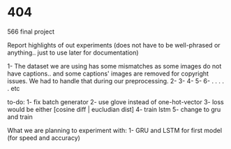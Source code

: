 # 404
566 final project




Report highlights of out experiments (does not have to be well-phrased or anything.. just to use later for documentation)

1- The dataset we are using has some mismatches as some images do not have captions.. and some captions' images are removed for copyright issues. We had to handle that during our preprocessing.
2- 
3- 
4- 
5- 
6- 
.
.
.
.
.
etc


to-do:
1- fix batch generator
2- use glove instead of one-hot-vector
3- loss would be either [cosine diff | eucludian dist]
4- train lstm
5- change to gru and train



What we are planning to experiment with:
1- GRU and LSTM for first model (for speed and accuracy)

